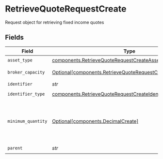 # RetrieveQuoteRequestCreate

Request object for retrieving fixed income quotes


## Fields

| Field                                                                                                                                                                                                                                                                                                                                                        | Type                                                                                                                                                                                                                                                                                                                                                         | Required                                                                                                                                                                                                                                                                                                                                                     | Description                                                                                                                                                                                                                                                                                                                                                  | Example                                                                                                                                                                                                                                                                                                                                                      |
| ------------------------------------------------------------------------------------------------------------------------------------------------------------------------------------------------------------------------------------------------------------------------------------------------------------------------------------------------------------ | ------------------------------------------------------------------------------------------------------------------------------------------------------------------------------------------------------------------------------------------------------------------------------------------------------------------------------------------------------------ | ------------------------------------------------------------------------------------------------------------------------------------------------------------------------------------------------------------------------------------------------------------------------------------------------------------------------------------------------------------ | ------------------------------------------------------------------------------------------------------------------------------------------------------------------------------------------------------------------------------------------------------------------------------------------------------------------------------------------------------------ | ------------------------------------------------------------------------------------------------------------------------------------------------------------------------------------------------------------------------------------------------------------------------------------------------------------------------------------------------------------ |
| `asset_type`                                                                                                                                                                                                                                                                                                                                                 | [components.RetrieveQuoteRequestCreateAssetType](../../models/components/retrievequoterequestcreateassettype.md)                                                                                                                                                                                                                                             | :heavy_check_mark:                                                                                                                                                                                                                                                                                                                                           | The type of asset being evaluated in cost calculations                                                                                                                                                                                                                                                                                                       | FIXED_INCOME                                                                                                                                                                                                                                                                                                                                                 |
| `broker_capacity`                                                                                                                                                                                                                                                                                                                                            | [Optional[components.RetrieveQuoteRequestCreateBrokerCapacity]](../../models/components/retrievequoterequestcreatebrokercapacity.md)                                                                                                                                                                                                                         | :heavy_minus_sign:                                                                                                                                                                                                                                                                                                                                           | Capacity used in determining bid and ask prices. Defaults to "AGENCY" if no value specified.                                                                                                                                                                                                                                                                 | AGENCY                                                                                                                                                                                                                                                                                                                                                       |
| `identifier`                                                                                                                                                                                                                                                                                                                                                 | *str*                                                                                                                                                                                                                                                                                                                                                        | :heavy_check_mark:                                                                                                                                                                                                                                                                                                                                           | Identifier of the asset (of the type specified in `identifier_type`).                                                                                                                                                                                                                                                                                        | 3.78331e+07                                                                                                                                                                                                                                                                                                                                                  |
| `identifier_type`                                                                                                                                                                                                                                                                                                                                            | [components.RetrieveQuoteRequestCreateIdentifierType](../../models/components/retrievequoterequestcreateidentifiertype.md)                                                                                                                                                                                                                                   | :heavy_check_mark:                                                                                                                                                                                                                                                                                                                                           | The identifier type of the asset being sought                                                                                                                                                                                                                                                                                                                | CUSIP                                                                                                                                                                                                                                                                                                                                                        |
| `minimum_quantity`                                                                                                                                                                                                                                                                                                                                           | [Optional[components.DecimalCreate]](../../models/components/decimalcreate.md)                                                                                                                                                                                                                                                                               | :heavy_minus_sign:                                                                                                                                                                                                                                                                                                                                           | A representation of a decimal value, such as 2.5. Clients may convert values into language-native decimal formats, such as Java's [BigDecimal][] or Python's [decimal.Decimal][].<br/><br/> [BigDecimal]:<br/> https://docs.oracle.com/en/java/javase/11/docs/api/java.base/java/math/BigDecimal.html<br/> [decimal.Decimal]: https://docs.python.org/3/library/decimal.html |                                                                                                                                                                                                                                                                                                                                                              |
| `parent`                                                                                                                                                                                                                                                                                                                                                     | *str*                                                                                                                                                                                                                                                                                                                                                        | :heavy_check_mark:                                                                                                                                                                                                                                                                                                                                           | The parent resource where this order will be created. Format: accounts/{account_id}                                                                                                                                                                                                                                                                          |                                                                                                                                                                                                                                                                                                                                                              |